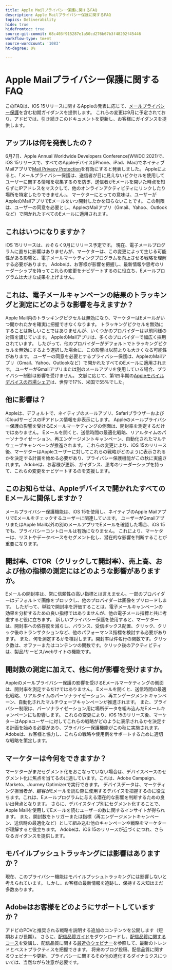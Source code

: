 ```yaml
---
title: Apple Mailプライバシー保護に関するFAQ
description: Apple Mailプライバシー保護に関するFAQ
topics: Deliverability
hide: true
hidefromtoc: true
source-git-commit: 68c403f915287e1a50cd276b67b3f48202f45446
workflow-type: tm+mt
source-wordcount: '1083'
ht-degree: 0%

---
```


# Apple Mailプライバシー保護に関するFAQ

このFAQは、iOS 15リリースに関するAppleの発表に応じて、[メールプライバシー保護](https://www.apple.com/newsroom/2021/06/apple-advances-its-privacy-leadership-with-ios-15-ipados-15-macos-monterey-and-watchos-8/)を含む初期ガイダンスを提供します。 これらの変更は9月に予定されており、アドビでは、引き続きこのドキュメントを更新し、お客様にガイダンスを提供します。

## アップルは何を発表したの？

6月7日、Apple Annual Worldwide Developers Conference(WWDC 2021)で、iOS 15リリースで、すべてのAppleデバイス(iPhone、iPad、Mac)でネイティブMailアプリで[Mail Privacy Protection](https://www.apple.com/newsroom/2021/06/apple-advances-its-privacy-leadership-with-ios-15-ipados-15-macos-monterey-and-watchos-8/)を有効にすると発表しました。 Appleによると、「メールプライバシー保護は、送信者が目に見えないピクセルを使用してユーザーに関する情報を収集するのを防ぎ、送信者がEメールを開いた時点を知らずにIPアドレスをマスクして、他のオンラインアクティビティにリンクしたり場所を特定したりできません」。 マーケターにとっての意味は、ユーザーがAppleのMailアプリでEメールをいつ開封したかを知らないことです。 この制限は、ユーザーの同意を必要とし、AppleのMailアプリ（Gmail、Yahoo、Outlookなど）で開かれたすべてのEメールに適用されます。

## これはいつになりますか？

iOS 15リリースは、おそらく9月にリリース予定です。 現在、電子メールプログラムに直ちに影響はありませんが、マーケターは、この変更によって生じる可能性がある影響と、電子メールマーケティングプログラムを向上させる戦略を理解する必要があります。 Adobeは、お客様が影響を把握し、最新情報や思考のリーダーシップを持ってこれらの変更をナビゲートするのに役立ち、Eメールプログラムは大きな成果を上げません。

## これは、電子メールキャンペーンの結果のトラッキングと測定にどのような影響を与えますか？

Apple Mail内のトラッキングピクセルは無効になり、マーケターはEメールがいつ開かれたかを確実に把握できなくなります。 トラッキングピクセルを無効にすることは新しいことではありませんが、いくつかのプロバイダーは以前同様の対策を講じています。 AppleのMailアプリは、多くのプロバイダーで幅広く採用されています。 したがって、他のプロバイダーがデフォルトでトラッキングピクセルを無効にするよう選択した場合に、この影響は以前よりも大きくなる可能性があります。 ユーザーの同意を必要とするプライバシー保護は、AppleのMailアプリ（Gmail、Yahoo、Outlookなど）で開かれたすべてのEメールに適用されます。 ユーザーがGmailアプリまたは別のメールアプリを使用している場合、プライバシー制御は影響を受けません。 文脈に応じて、第1四半期の[Appleモバイルデバイスの市場シェア](https://www.counterpointresearch.com/global-smartphone-share/)は、世界で17%、米国で55%でした。

## 他に影響は？

Appleは、デフォルトで、ネイティブのメールアプリ、SafariブラウザーおよびiCloudサービスのIPアドレス情報を非表示にします。 Appleのメールプライバシー保護の影響を受けるEメールマーケティングの側面は、開封率を測定するだけではありません。 Eメールを開くと、送信時間の最適化戦略、リアルタイムのパーソナライゼーション、再エンゲージメントキャンペーン、自動化されたマルチウェーブキャンペーンが推進されます。 これらの変更により、iOS 15のリリース後、マーケターはAppleユーザーに対してこれらの戦略がどのように表示されるかを決定する計画を始める必要があり、プライバシー保護機能がこの秋に実施されます。 Adobeは、お客様が更新、ガイダンス、思考のリーダーシップを持って、これらの変更をナビゲートするのを支援します。

## このお知らせは、Appleデバイスで開かれたすべてのEメールに関係しますか？

メールプライバシー保護機能は、iOS 15を使用し、ネイティブのApple MailアプリでEメールをチェックするユーザーに関連しています。 ユーザーがGmailアプリまたはApple Mail以外の別のメールアプリでEメールを確認した場合、iOS 15でも、プライバシーコントロールは有効になりません。 これにより、マーケターは、リストやデータベースをセグメント化し、潜在的な影響を判断することが重要になります。

## 開封率、CTOR（クリックして開封率）、売上高、および他の指標の測定にはどのような影響がありますか。

Eメールの開封率は、常に信頼性の高い指標とは言えません。一部のプロバイダーはデフォルトで画像をブロックし、他のプロバイダーは画像をプリロードします。 したがって、単独で開封率を評価することは、電子メールキャンペーンの効果を分析するための良い指標ではありませんが、他の電子メール指標と共に考慮すると役に立ちます。 新しいプライバシー保護を使用すると、マーケターは、開封率への依存度を減らし、バウンス、受信ボックス配置、クリック、クリック後のトランザクションなど、他のパフォーマンス指標を検討する必要があります。 また、何を測定するかを検討します。開封率は件名行の関数です。クリック数は、オファーまたはコンテンツの関数です。クリック後のアクティビティは、製品/サービス/webサイトの機能です。

## 開封数の測定に加えて、他に何が影響を受けますか。

Appleのメールプライバシー保護の影響を受けるEメールマーケティングの側面は、開封率を測定するだけではありません。 Eメールを開くと、送信時間の最適化戦略、リアルタイムのパーソナライゼーション、再エンゲージメントキャンペーン、自動化されたマルチウェーブキャンペーンが推進されます。 また、プライバシー制限は、パーソナライゼーション用に場所データを組み込んだEメールキャンペーンにも影響します。 これらの変更により、iOS 15のリリース後、マーケターはAppleユーザーに対してこれらの戦略がどのように表示されるかを決定する計画を始める必要があり、プライバシー保護機能がこの秋に実施されます。 Adobeは、お客様と協力し、これらの戦略や使用例をサポートするために適切な戦略を策定します。

## マーケターは今何をできますか？

マーケターがまだセグメント化をおこなっていない場合は、デバイスベースのセグメント化に焦点を当てるのに適しています。これは、Adobe Campaign、Marketo、Journey Optimizerで実行できます。 デバイスデータは、マーケティング担当者が、顧客がEメールを読む際に使用するデバイスを把握するのに役立ちます。これは、Eメールプログラムに与える潜在的な影響を判断するための良い出発点となります。 さらに、デバイスタイプ別にセグメント化することで、Apple Mailを使用してEメールを読むユーザーの数に関するインサイトが得られます。 また、開封数をトリガーまたは指標（再エンゲージメントキャンペーン、送信時の最適化など）として組み込む他のキャンペーンや戦略をマーケターが理解すると役立ちます。 Adobeは、iOS 15のリリースが近づくにつれ、さらなるガイダンスを提供します。

## モバイルプッシュトラッキングには影響はありますか？

現在、このプライバシー機能はモバイルプッシュトラッキングには影響しないと考えられています。 しかし、お客様の最新情報を追跡し、保持する未知はまだ多数あります。

## Adobeはお客様をどのようにサポートしていますか？

アドビのPOVと推奨される戦略を説明する追加のコンテンツを公開します（短期および長期）。 さらに、[配信品質ガイド](../introduction.md)をダウンロードし、[配信品質に関するコース](http://bit.ly/Deliverability-Course)を受講し、配信品質に関する[最近のウェビナー](https://primetime.bluejeans.com/a2m/events/playback/29edda30-a9b8-4e4b-a460-e829c02c912a)を参照して、最新のトレンドとベストプラクティスを把握できます。 将来のブログ投稿、配信品質に関するウェビナーや更新、プライバシーに関するその他の進化するダイナミクスについては、当然ながら注意が必要です。
